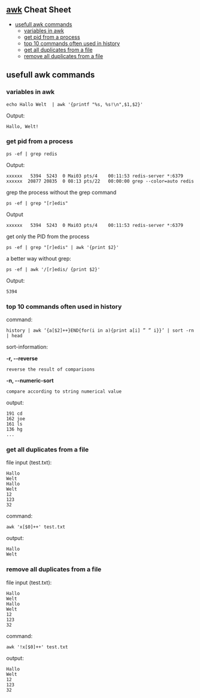 ## [awk](https://de.wikipedia.org/wiki/Awk) Cheat Sheet


- [usefull awk commands](#usefull-awk-commands)
  * [variables in awk](#variables-in-awk)
  * [get pid from a process](#get-pid-from-a-process)
  * [top 10 commands often used in history](#top-10-commands-often-used-in-history)
  * [get all duplicates from a file](#get-all-duplicates-from-a-file)
  * [remove all duplicates from a file](#remove-all-duplicates-from-a-file)



## usefull awk commands

### variables in awk
```
echo Hallo Welt  | awk '{printf "%s, %s!\n",$1,$2}'
```
Output:
```
Hallo, Welt!
```
### get pid from a process

```
ps -ef | grep redis
```

Output:
```
xxxxxx   5394  5243  0 Mai03 pts/4    00:11:53 redis-server *:6379
xxxxxx  20877 20835  0 08:13 pts/22   00:00:00 grep --color=auto redis
```
grep the process without the grep command
```
ps -ef | grep "[r]edis"
```
Output
```
xxxxxx   5394  5243  0 Mai03 pts/4    00:11:53 redis-server *:6379
```

get only the PID from the process
```
ps -ef | grep "[r]edis" | awk '{print $2}'
```
a better way without grep:
```
ps -ef | awk '/[r]edis/ {print $2}'
```
Output:
```
5394
```
### top 10 commands often used in history

command:
```
history | awk ‘{a[$2]++}END{for(i in a){print a[i] ” ” i}}’ | sort -rn | head
```
sort-information:

**-r, --reverse**

    reverse the result of comparisons
**-n, --numeric-sort**

    compare according to string numerical value

output:
```
191 cd
162 joe
161 ls
136 hg
...
```

### get all duplicates from a file
file input (test.txt):
```
Hallo
Welt
Hallo
Welt
12
123
32
```
command:
```
awk 'x[$0]++' test.txt
```
output:
```
Hallo
Welt
```

### remove all duplicates from a file
file input (test.txt):
```
Hallo
Welt
Hallo
Welt
12
123
32
```
command:
```
awk '!x[$0]++' test.txt
```
output:
```
Hallo
Welt
12
123
32
```
